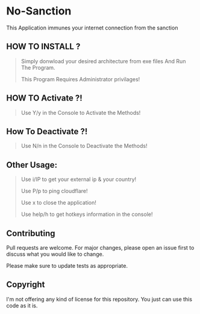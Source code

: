 # No-Sanction

This Application immunes your internet connection from the sanction 

## HOW TO INSTALL ?

> Simply donwload your desired architecture from exe files And Run The Program. 
> 
> This Program Requires Administrator privilages! 

## HOW TO Activate ?!

> Use Y/y in the Console to Activate the Methods! 

## How To Deactivate ?!

> Use N/n in the Console to Deactivate the Methods! 

## Other Usage:

> Use i/IP to get your external ip & your country!
> 
> Use P/p to ping cloudflare!
> 
> Use x to close the application!
> 
> Use help/h to get hotkeys information in the console!

## Contributing
Pull requests are welcome. For major changes, please open an issue first to discuss what you would like to change.

Please make sure to update tests as appropriate.

## Copyright
I'm not offering any kind of license for this repository.
You just can use this code as it is.
